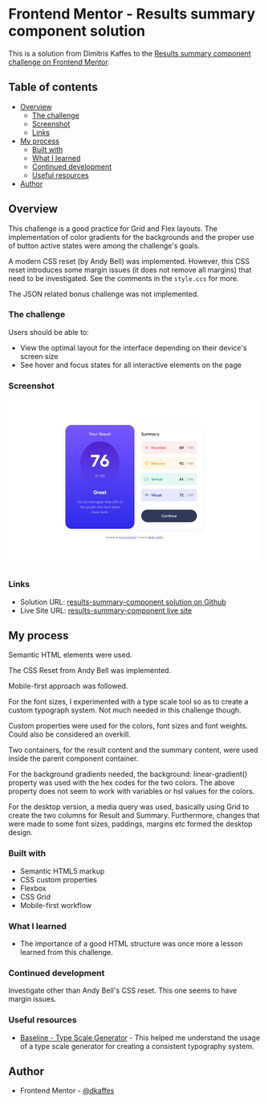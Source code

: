 # Frontend Mentor - Results summary component solution

This is a solution from Dimitris Kaffes to the [Results summary component challenge on Frontend Mentor](https://www.frontendmentor.io/challenges/results-summary-component-CE_K6s0maV).

## Table of contents

- [Overview](#overview)
  - [The challenge](#the-challenge)
  - [Screenshot](#screenshot)
  - [Links](#links)
- [My process](#my-process)
  - [Built with](#built-with)
  - [What I learned](#what-i-learned)
  - [Continued development](#continued-development)
  - [Useful resources](#useful-resources)
- [Author](#author)

## Overview

This challenge is a good practice for Grid and Flex layouts. The implementation of color gradients for the backgrounds and the proper use of button active states were among the challenge's goals.

A modern CSS reset (by Andy Bell) was implemented. However, this CSS reset introduces some margin issues (it does not remove all margins) that need to be investigated. See the comments in the `style.ccs` for more.

The JSON related bonus challenge was not implemented.

### The challenge

Users should be able to:

- View the optimal layout for the interface depending on their device's screen size
- See hover and focus states for all interactive elements on the page

### Screenshot

![Screenshot of the solution](./assets/images/screenshot-solution.jpg)

### Links

- Solution URL: [results-summary-component solution on Github](https://github.com/dkaffes/results-summary-component)
- Live Site URL: [results-summary-component live site](https://dkaffes.github.io/results-summary-component/)

## My process

Semantic HTML elements were used.

The CSS Reset from Andy Bell was implemented.

Mobile-first approach was followed.

For the font sizes, I experimented with a type scale tool so as to create a custom typograph system. Not much needed in this challenge though.

Custom properties were used for the colors, font sizes and font weights. Could also be considered an overkill.

Two containers, for the result content and the summary content, were used inside the parent component container.

For the background gradients needed, the background: linear-gradient() property was used with the hex codes for the two colors. The above property does not seem to work with variables or hsl values for the colors.

For the desktop version, a media query was used, basically using Grid to create the two columns for Result and Summary. Furthermore, changes that were made to some font sizes, paddings, margins etc formed the desktop design.

### Built with

- Semantic HTML5 markup
- CSS custom properties
- Flexbox
- CSS Grid
- Mobile-first workflow

### What I learned

- The importance of a good HTML structure was once more a lesson learned from this challenge.

### Continued development

Investigate other than Andy Bell's CSS reset. This one seems to have margin issues.

### Useful resources

- [Baseline - Type Scale Generator](https://baseline.is/tools/type-scale-generator/) - This helped me understand the usage of a type scale generator for creating a consistent typography system.

## Author

- Frontend Mentor - [@dkaffes](https://www.frontendmentor.io/profile/dkaffes)
